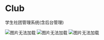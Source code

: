 # Club
学生社团管理系统(含后台管理)

![图片无法加载](https://raw.githubusercontent.com/chwangteng/Club/master/x1.png) 
![图片无法加载](https://raw.githubusercontent.com/chwangteng/Club/master/x2.png)
![图片无法加载](https://raw.githubusercontent.com/chwangteng/Club/master/x3.png)
